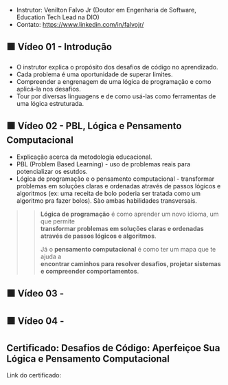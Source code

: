 - Instrutor: Venilton Falvo Jr (Doutor em Engenharia de Software, Education Tech Lead na DIO)
- Contato: https://www.linkedin.com/in/falvojr/

## 🟩 Vídeo 01 - Introdução

- O instrutor explica o propósito dos desafios de código no aprendizado.
- Cada problema é uma oportunidade de superar limites.
- Compreender a engrenagem de uma lógica de programação e como aplicá-la nos desafios.
- Tour por diversas linguagens e de como usá-las como ferramentas de uma lógica estruturada.

## 🟩 Vídeo 02 - PBL, Lógica e Pensamento Computacional

- Explicação acerca da metodologia educacional.
- PBL (Problem Based Learning) - uso de problemas reais para potencializar os esutdos.
- Lógica de programação e o pensamento computacional - transformar problemas em soluções claras e ordenadas através de passos lógicos e algoritmos (ex: uma receita de bolo poderia ser tratada como um algoritmo pra fazer bolos). Sào ambas habilidades transversais.

>> **Lógica de programação** é como aprender um novo idioma, um que permite  
>> **transformar problemas em soluções claras e ordenadas através de passos lógicos e algoritmos**.
>>
>> Já o **pensamento computacional** é como ter um mapa que te ajuda a  
>> **encontrar caminhos para resolver desafios, projetar sistemas e compreender comportamentos**.



## 🟩 Vídeo 03 -

## 🟩 Vídeo 04 - 

## Certificado: Desafios de Código: Aperfeiçoe Sua Lógica e Pensamento Computacional

Link do certificado: 